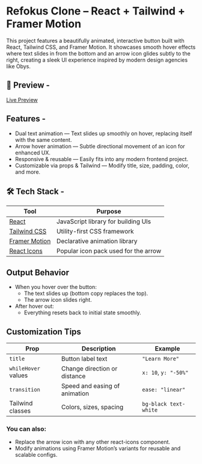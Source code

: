 # Refokus Clone – React + Tailwind + Framer Motion
This project features a beautifully animated, interactive button built with React, Tailwind CSS, and Framer Motion. It showcases smooth hover effects where text slides in from the bottom and an arrow icon glides subtly to the right, creating a sleek UI experience inspired by modern design agencies like Obys.

## 🎥 Preview -
[Live Preview](https://refokus-clone-nc4t.vercel.app/)

## Features -
- Dual text animation — Text slides up smoothly on hover, replacing itself with the same content.
- Arrow hover animation — Subtle directional movement of an icon for enhanced UX.
- Responsive & reusable — Easily fits into any modern frontend project.
- Customizable via props & Tailwind — Modify title, size, padding, color, and more.

## 🛠 Tech Stack - 
| Tool                                                      | Purpose                              |
| --------------------------------------------------------- | ------------------------------------ |
| [React](https://reactjs.org/)                             | JavaScript library for building UIs  |
| [Tailwind CSS](https://tailwindcss.com/)                  | Utility-first CSS framework          |
| [Framer Motion](https://www.framer.com/motion/)           | Declarative animation library        |
| [React Icons](https://react-icons.github.io/react-icons/) | Popular icon pack used for the arrow |

## Output Behavior
  - When you hover over the button:
    - The text slides up (bottom copy replaces the top).
    - The arrow icon slides right.
  - After hover out:
    - Everything resets back to initial state smoothly.

## Customization Tips
| Prop                | Description                   | Example               |
| ------------------- | ----------------------------- | --------------------- |
| `title`             | Button label text             | `"Learn More"`        |
| `whileHover` values | Change direction or distance  | `x: 10`, `y: "-50%"`  |
| `transition`        | Speed and easing of animation | `ease: "linear"`      |
| Tailwind classes    | Colors, sizes, spacing        | `bg-black text-white` |

### You can also:
  - Replace the arrow icon with any other react-icons component.
  - Modify animations using Framer Motion’s variants for reusable and scalable configs.
